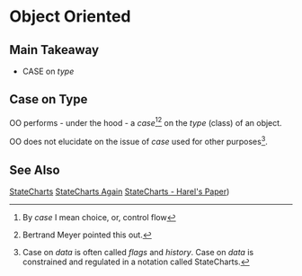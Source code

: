 

# Object Oriented

## Main Takeaway

- CASE on *type*

## Case on Type

OO performs - under the hood - a *case*[^oo1][^oo2] on the *type* (class) of an object.

[^oo1]: By *case* I mean choice, or, control flow

OO does not elucidate on the issue of *case* used for other purposes[^oo3].

[^oo2]: Bertrand Meyer pointed this out.

[^oo3]: Case on *data* is often called *flags* and *history*.  Case on *data* is constrained and regulated in a notation called StateCharts.

## See Also

[StateCharts](https://guitarvydas.github.io/2020/12/09/StateCharts.html)
[StateCharts Again](https://guitarvydas.github.io/2021/02/25/statecharts-(again).html)
[StateCharts - Harel's Paper](https://www.inf.ed.ac.uk/teaching/courses/seoc/2005_2006/resources/statecharts.pdf))

